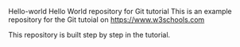 Hello-world
Hello World repository for Git tutorial
This is an example repository for the Git tutoial on https://www.w3schools.com

This repository is built step by step in the tutorial.